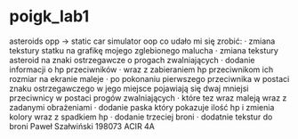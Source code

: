 # poigk_lab1
asteroids opp -> static car simulator oop
co udało mi się zrobić:
· zmiana tekstury statku na grafikę mojego zglebionego malucha
· zmiana tekstury asteroid na znaki ostrzegawcze o progach zwalniających
· dodanie informacji o hp przeciwników 
· wraz z zabieraniem hp przeciwnikom ich rozmiar na ekranie maleje
· po pokonaniu pierwszego przeciwnika w postaci znaku ostrzegawczego w jego miejsce pojawiają się dwaj mniejsi przeciwnicy w postaci progów zwalniających
· które tez wraz maleją wraz z zadanymi obrażeniami 
· dodanie paska który pokazuje ilość hp i zmienia kolory wraz z spadkiem hp
· dodanie trzeciej broni
· dodatnie tekstur do broni
Paweł Szałwiński 198073 ACIR 4A
